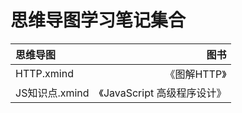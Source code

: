 # 思维导图学习笔记集合

| 思维导图 | 图书 |
| :------ | -----: |
| HTTP.xmind | 《图解HTTP》|
| JS知识点.xmind | 《JavaScript 高级程序设计》 |